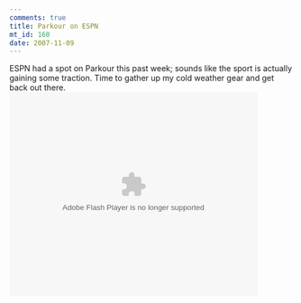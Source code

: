 ```yaml
--- 
comments: true
title: Parkour on ESPN
mt_id: 160
date: 2007-11-09
---
```

ESPN had a spot on Parkour this past week; sounds like the sport is actually gaining some traction.  Time to gather up my cold weather gear and get back out there.
<object width="440" height="361"><param name="movie" value="http://sports.espn.go.com/broadband/player.swf?mediaId=3097213"/><param name="wmode" value="transparent"/><param name="allowScriptAccess" value="always"/><embed src="http://sports.espn.go.com/broadband/player.swf?mediaId=3097213" type="application/x-shockwave-flash" wmode="transparent" width="440" height="361" allowScriptAccess="always"></embed></object>
